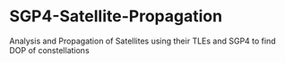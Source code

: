 # SGP4-Satellite-Propagation
Analysis and Propagation of Satellites using their TLEs and SGP4 to find DOP of constellations
